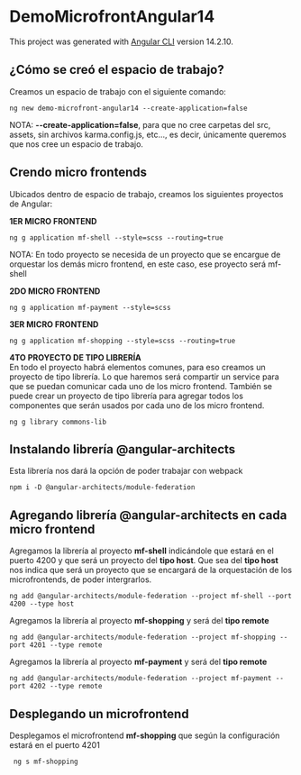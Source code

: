 # DemoMicrofrontAngular14

This project was generated with [Angular CLI](https://github.com/angular/angular-cli) version 14.2.10.

## ¿Cómo se creó el espacio de trabajo?
Creamos un espacio de trabajo con el siguiente comando:
```
ng new demo-microfront-angular14 --create-application=false
```
NOTA:
**--create-application=false**, para que no cree carpetas del src, assets, sin archivos karma.config.js, etc..., es decir,
únicamente queremos que nos cree un espacio de trabajo.

## Crendo micro frontends
Ubicados dentro de espacio de trabajo, creamos los siguientes proyectos de Angular:

**1ER MICRO FRONTEND**
```
ng g application mf-shell --style=scss --routing=true
```

NOTA:
En todo proyecto se necesida de un proyecto que se encargue de orquestar los demás
micro frontend, en este caso, ese proyecto será mf-shell


**2DO MICRO FRONTEND**
```
ng g application mf-payment --style=scss
```

**3ER MICRO FRONTEND**
```
ng g application mf-shopping --style=scss --routing=true
```
**4TO PROYECTO DE TIPO LIBRERÍA**  
En todo el proyecto habrá elementos comunes, para eso creamos un proyecto de tipo librería. 
Lo que haremos será compartir un service para que se puedan comunicar cada uno de los micro frontend.
También se puede crear un proyecto de tipo librería para agregar todos los componentes que serán usados
por cada uno de los micro frontend.
```
ng g library commons-lib
```

## Instalando librería @angular-architects
Esta librería nos dará la opción de poder trabajar con webpack
```
npm i -D @angular-architects/module-federation
```

## Agregando librería @angular-architects en cada micro frontend
Agregamos la librería al proyecto **mf-shell** indicándole que estará en el 
puerto 4200 y que será un proyecto del **tipo host**. Que sea del **tipo host**
nos indica que será un proyecto que se encargará de la orquestación de los microfrontends,
de poder intergrarlos.
```
ng add @angular-architects/module-federation --project mf-shell --port 4200 --type host
```
Agregamos la librería al proyecto **mf-shopping** y será del **tipo remote**
```
ng add @angular-architects/module-federation --project mf-shopping --port 4201 --type remote
```
Agregamos la librería al proyecto **mf-payment** y será del **tipo remote**
```
ng add @angular-architects/module-federation --project mf-payment --port 4202 --type remote
```

## Desplegando un microfrontend
Desplegamos el microfrontend **mf-shopping** que según la configuración estará en el 
puerto 4201
```
 ng s mf-shopping
```
